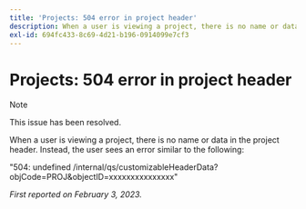 ```yaml
---
title: 'Projects: 504 error in project header'
description: When a user is viewing a project, there is no name or data in the project header. Instead, the user sees an error.
exl-id: 694fc433-8c69-4d21-b196-0914099e7cf3
---
```

# Projects: 504 error in project header

>[!NOTE]
>
>This issue has been resolved.

When a user is viewing a project, there is no name or data in the project header. Instead, the user sees an error similar to the following:

"504: undefined /internal/qs/customizableHeaderData?objCode=PROJ&objectID=xxxxxxxxxxxxxxx"

_First reported on February 3, 2023._

